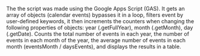 The the script was made using the Google Apps Script (GAS).
It gets an array of objects (calendar events) bypasses it in a loop, filters event by user-defined keywords, it then increments the counters when changing the following properties of objects: year (.getFullYear), month (.getMonth), day (.getDate).
Counts the total number of events in each year, the number of events in each month of the year, the average number of events in each month (eventsMonth / daysEvents), and displays the results in a table.
